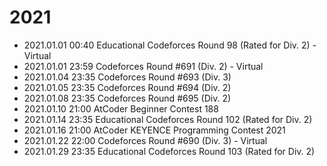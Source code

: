 # 2021

- 2021.01.01 00:40 Educational Codeforces Round 98 (Rated for Div. 2) - Virtual
- 2021.01.01 23:59 Codeforces Round #691 (Div. 2) - Virtual
- 2021.01.04 23:35 Codeforces Round #693 (Div. 3)
- 2021.01.05 23:35 Codeforces Round #694 (Div. 2)
- 2021.01.08 23:35 Codeforces Round #695 (Div. 2)
- 2021.01.10 21:00 AtCoder Beginner Contest 188
- 2021.01.14 23:35 Educational Codeforces Round 102 (Rated for Div. 2)
- 2021.01.16 21:00 AtCoder KEYENCE Programming Contest 2021
- 2021.01.22 22:00 Codeforces Round #690 (Div. 3) - Virtual
- 2021.01.29 23:35 Educational Codeforces Round 103 (Rated for Div. 2)